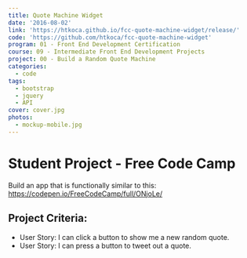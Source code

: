 ```yaml
---
title: Quote Machine Widget
date: '2016-08-02'
link: 'https://htkoca.github.io/fcc-quote-machine-widget/release/'
code: 'https://github.com/htkoca/fcc-quote-machine-widget'
program: 01 - Front End Development Certification
course: 09 - Intermediate Front End Development Projects
project: 00 - Build a Random Quote Machine
categories:
  - code
tags:
  - bootstrap
  - jquery
  - API
cover: cover.jpg
photos:
  - mockup-mobile.jpg
---
```

# Student Project - Free Code Camp
Build an app that is functionally similar to this: https://codepen.io/FreeCodeCamp/full/ONjoLe/

## Project Criteria:
* User Story: I can click a button to show me a new random quote.
* User Story: I can press a button to tweet out a quote.
